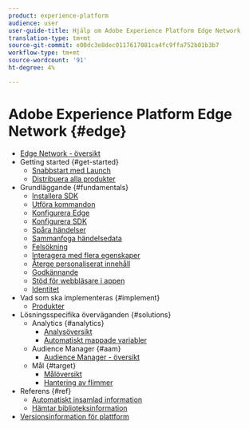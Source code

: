 ```yaml
---
product: experience-platform
audience: user
user-guide-title: Hjälp om Adobe Experience Platform Edge Network
translation-type: tm+mt
source-git-commit: e00dc3e8dec0117617081ca4fc9ffa752b01b3b7
workflow-type: tm+mt
source-wordcount: '91'
ht-degree: 4%

---
```



# Adobe Experience Platform Edge Network {#edge}

* [Edge Network - översikt](home.md)
* Getting started {#get-started}
   * [Snabbstart med Launch](getting-started/quick-start-with-launch.md)
   * [Distribuera alla produkter](getting-started/deploying-all-products.md)
* Grundläggande {#fundamentals}
   * [Installera SDK](fundamentals/installing-the-sdk.md)
   * [Utföra kommandon](fundamentals/executing-commands.md)
   * [Konfigurera Edge](fundamentals/edge-configuration.md)
   * [Konfigurera SDK](fundamentals/configuring-the-sdk.md)
   * [Spåra händelser](fundamentals/tracking-events.md)
   * [Sammanfoga händelsedata](fundamentals/merging-event-data.md)
   * [Felsökning](fundamentals/debugging.md)
   * [Interagera med flera egenskaper](fundamentals/interacting-with-multiple-properties.md)
   * [Återge personaliserat innehåll](fundamentals/rendering-personalization-content.md)
   * [Godkännande](fundamentals/supporting-consent.md)
   * [Stöd för webbläsare i appen](fundamentals/supporting-in-app-browsers.md)
   * [Identitet](fundamentals/identity.md)
* Vad som ska implementeras {#implement}
   * [Produkter](what-to-implement/commerce.md)
* Lösningsspecifika överväganden {#solutions}
   * Analytics {#analytics}
      * [Analysöversikt](solution-specific/analytics/analytics-overview.md)
      * [Automatiskt mappade variabler](solution-specific/analytics/automatically-mapped-vars.md)
   * Audience Manager {#aam}
      * [Audience Manager - översikt](solution-specific/audience-manager/audience-manager-overview.md)
   * Mål {#target}
      * [Målöversikt](solution-specific/target/target-overview.md)
      * [Hantering av flimmer](solution-specific/target/flicker-management.md)
* Referens {#ref}
   * [Automatiskt insamlad information](reference/automatic-information.md)
   * [Hämtar biblioteksinformation](reference/retrieving-library-information.md)
* [Versionsinformation för plattform](https://www.adobe.com/go/platform-release-notes-en)
